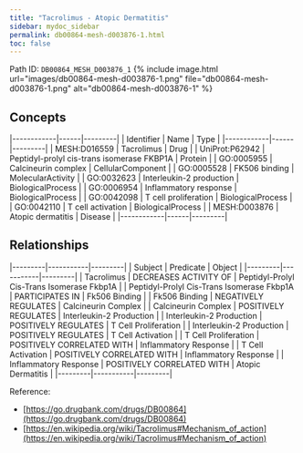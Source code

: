 ```yaml
---
title: "Tacrolimus - Atopic Dermatitis"
sidebar: mydoc_sidebar
permalink: db00864-mesh-d003876-1.html
toc: false 
---
```



Path ID: `DB00864_MESH_D003876_1`
{% include image.html url="images/db00864-mesh-d003876-1.png" file="db00864-mesh-d003876-1.png" alt="db00864-mesh-d003876-1" %}

## Concepts

|------------|------|---------|
| Identifier | Name | Type    |
|------------|------|---------|
| MESH:D016559 | Tacrolimus | Drug |
| UniProt:P62942 | Peptidyl-prolyl cis-trans isomerase FKBP1A | Protein |
| GO:0005955 | Calcineurin complex | CellularComponent |
| GO:0005528 | FK506 binding | MolecularActivity |
| GO:0032623 | Interleukin-2 production | BiologicalProcess |
| GO:0006954 | Inflammatory response | BiologicalProcess |
| GO:0042098 | T cell proliferation | BiologicalProcess |
| GO:0042110 | T cell activation | BiologicalProcess |
| MESH:D003876 | Atopic dermatitis | Disease |
|------------|------|---------|

## Relationships

|---------|-----------|---------|
| Subject | Predicate | Object  |
|---------|-----------|---------|
| Tacrolimus | DECREASES ACTIVITY OF | Peptidyl-Prolyl Cis-Trans Isomerase Fkbp1A |
| Peptidyl-Prolyl Cis-Trans Isomerase Fkbp1A | PARTICIPATES IN | Fk506 Binding |
| Fk506 Binding | NEGATIVELY REGULATES | Calcineurin Complex |
| Calcineurin Complex | POSITIVELY REGULATES | Interleukin-2 Production |
| Interleukin-2 Production | POSITIVELY REGULATES | T Cell Proliferation |
| Interleukin-2 Production | POSITIVELY REGULATES | T Cell Activation |
| T Cell Proliferation | POSITIVELY CORRELATED WITH | Inflammatory Response |
| T Cell Activation | POSITIVELY CORRELATED WITH | Inflammatory Response |
| Inflammatory Response | POSITIVELY CORRELATED WITH | Atopic Dermatitis |
|---------|-----------|---------|

Reference: 
  - [https://go.drugbank.com/drugs/DB00864](https://go.drugbank.com/drugs/DB00864)
  - [https://en.wikipedia.org/wiki/Tacrolimus#Mechanism_of_action](https://en.wikipedia.org/wiki/Tacrolimus#Mechanism_of_action)
